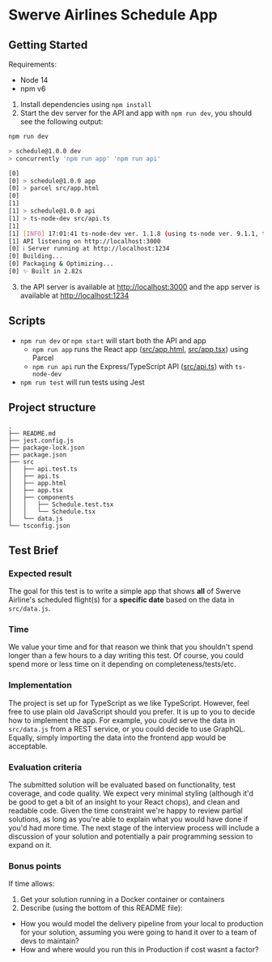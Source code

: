 # Swerve Airlines Schedule App

## Getting Started

Requirements:

- Node 14
- npm v6

1. Install dependencies using `npm install`
2. Start the dev server for the API and app with `npm run dev`, you should see the following output:

```sh
npm run dev

> schedule@1.0.0 dev
> concurrently 'npm run app' 'npm run api'

[0]
[0] > schedule@1.0.0 app
[0] > parcel src/app.html
[0]
[1]
[1] > schedule@1.0.0 api
[1] > ts-node-dev src/api.ts
[1]
[1] [INFO] 17:01:41 ts-node-dev ver. 1.1.8 (using ts-node ver. 9.1.1, typescript ver. 4.3.5)
[1] API listening on http://localhost:3000
[0] ℹ️ Server running at http://localhost:1234
[0] Building...
[0] Packaging & Optimizing...
[0] ✨ Built in 2.82s
```

3. the API server is available at [http://localhost:3000](http://localhost:3000) and the app server is available at [http://localhost:1234](http://localhost:1234)

## Scripts

- `npm run dev` or `npm start` will start both the API and app
  - `npm run app` runs the React app ([src/app.html](./src/app.html), [src/app.tsx](./src/app.html)) using Parcel
  - `npm run api` run the Express/TypeScript API ([src/api.ts](./src/api.ts)) with `ts-node-dev`
- `npm run test` will run tests using Jest

## Project structure

```
.
├── README.md
├── jest.config.js
├── package-lock.json
├── package.json
├── src
│   ├── api.test.ts
│   ├── api.ts
│   ├── app.html
│   ├── app.tsx
│   ├── components
│   │   ├── Schedule.test.tsx
│   │   └── Schedule.tsx
│   └── data.js
└── tsconfig.json
```

## Test Brief

### Expected result
The goal for this test is to write a simple app that shows **all** of Swerve Airline's scheduled flight(s) for a **specific date** based on the data in `src/data.js`. 

### Time
We value your time and for that reason we think that you shouldn't spend longer than a few hours to a day writing this test. Of course, you could spend more or less time on it depending on completeness/tests/etc.

### Implementation

The project is set up for TypeScript as we like TypeScript. However, feel free to use plain old JavaScript should you prefer.
It is up to you to decide how to implement the app. For example, you could serve the data in `src/data.js` from a REST service, or you could decide to use GraphQL. 
Equally, simply importing the data into the frontend app would be acceptable.

### Evaluation criteria 
The submitted solution will be evaluated based on functionality, test coverage, and code quality. We expect very minimal styling (although it'd be good to get a bit of an insight to your React chops), and clean and readable code. 
Given the time constraint we're happy to review partial solutions, as long as you're able to explain what you would have done if you'd had more time.
The next stage of the interview process will include a discussion of your solution and potentially a pair programming session to expand on it.

### Bonus points

If time allows:

1. Get your solution running in a Docker container or containers
2. Describe (using the bottom of this README file):
  - How you would model the delivery pipeline from your local to production for your solution, assuming you were going to hand it over to a team of devs to maintain?
  - How and where would you run this in Production if cost wasnt a factor?



  
